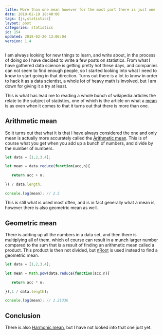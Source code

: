 ```yaml
---
title: More than one mean however for the most part there is just one
date: 2018-02-19 18:40:00
tags: [js,statistics]
layout: post
categories: statistics
id: 154
updated: 2018-02-20 13:06:04
version: 1.4
---
```


I am always looking for new things to learn, and write about, in the process of doing so I have decided to write a few posts on statistics. From what I have gathered data science is getting pretty hot these days, and companies can not seem to find enough people, so I started looking into what I need to know to start going in that direction. Turns out there is a lot to know in order to hack it as a data scientist, a whole lot of heavy math is involved, but I am down for giving it a try at least.

This is what has lead me to reading a whole bunch of wikipedia articles the relate to the subject of statistics, one of which is the article on what a [mean](https://en.wikipedia.org/wiki/Mean) is as even when it comes to that it turns out that there is more than one.

<!-- more -->

## Arithmetic mean

So it turns out that what it is that I have always considered the one and only mean is actually more accurately called the [Arithmetic mean](https://en.wikipedia.org/wiki/Arithmetic_mean). This is of course what you get when you add up a bunch of numbers, and divide by the number of numbers.

```js
let data = [1,2,3,4];
 
let mean = data.reduce(function(acc,n){
 
   return acc + n;
 
}) / data.length;
 
console.log(mean); // 2.5
```

This is still what is used most often, and is in fact generally what a mean is, however there is also geometric mean as well.

## Geometric mean

There is adding up all the numbers in a data set, and then there is multiplying all of them, which of course can result in a munch larger number compared to the sum that is a result of finding an arithmetic mean called a product. This product is then not divided, but [nRoot](https://en.wikipedia.org/wiki/Nth_root) is used instead to find a geometric mean.

```js
let data = [1,2,3,4];
 
let mean = Math.pow(data.reduce(function(acc,n){
 
   return acc * n;
 
}),1 / data.length);
 
console.log(mean); // 2.21336
```

## Conclusion

There is also [Harmonic mean](https://en.wikipedia.org/wiki/Harmonic_mean), but I have not looked into that one just yet.